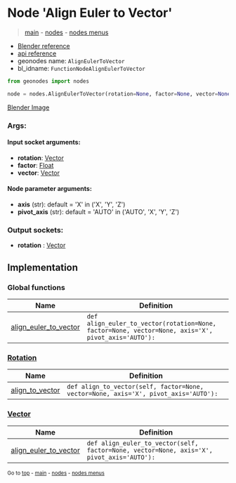 # Node 'Align Euler to Vector'

> [main](../structure.md) - [nodes](nodes.md) - [nodes menus](nodes_menus.md)

- [Blender reference](https://docs.blender.org/manual/en/latest/modeling/geometry_nodes/utilities/align_euler_to_vector.html)
- [api reference](https://docs.blender.org/api/current/bpy.types.FunctionNodeAlignEulerToVector.html)
- geonodes name: `AlignEulerToVector`
- bl_idname: `FunctionNodeAlignEulerToVector`

```python
from geonodes import nodes

node = nodes.AlignEulerToVector(rotation=None, factor=None, vector=None, axis='X', pivot_axis='AUTO')
```

[Blender Image](self.node_image_ref)

### Args:

#### Input socket arguments:

- **rotation**: [Vector](Vector.md)
- **factor**: [Float](Float.md)
- **vector**: [Vector](Vector.md)

#### Node parameter arguments:

- **axis** (str): default = 'X' in ('X', 'Y', 'Z')
- **pivot_axis** (str): default = 'AUTO' in ('AUTO', 'X', 'Y', 'Z')

### Output sockets:

- **rotation** : [Vector](Vector.md)

## Implementation

### Global functions

| Name | Definition |
|------|------------|
 | [align_euler_to_vector](A.md#align_euler_to_vector) | `def align_euler_to_vector(rotation=None, factor=None, vector=None, axis='X', pivot_axis='AUTO'):` |

### [Rotation](Rotation.md)

| Name | Definition |
|------|------------|
 | [align_to_vector](Rotation.md#align_to_vector) | `def align_to_vector(self, factor=None, vector=None, axis='X', pivot_axis='AUTO'):` |

### [Vector](Vector.md)

| Name | Definition |
|------|------------|
 | [align_euler_to_vector](Vector.md#align_euler_to_vector) | `def align_euler_to_vector(self, factor=None, vector=None, axis='X', pivot_axis='AUTO'):` |

<sub>Go to [top](#node-Align-Euler-to-Vector) - [main](../structure.md) - [nodes](nodes.md) - [nodes menus](nodes_menus.md)</sub>


